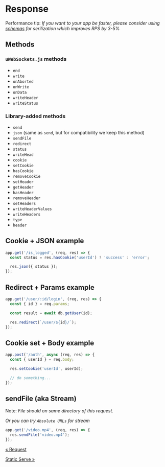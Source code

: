 # Response

Performance tip: _If you want to your app be faster, please consider using [schemas](./schema.md) for serilization which improves RPS by 3-5%_

## Methods

### `uWebSockets.js` methods

- `end`
- `write`
- `onAborted`
- `onWrite`
- `onData`
- `writeHeader`
- `writeStatus`

### Library-added methods

- `send`
- `json` (same as `send`, but for compatibility we keep this method)
- `sendFile`
- `redirect`
- `status`
- `writeHead`
- `cookie`
- `setCookie`
- `hasCookie`
- `removeCookie`
- `setHeader`
- `getHeader`
- `hasHeader`
- `removeHeader`
- `setHeaders`
- `writeHeaderValues`
- `writeHeaders`
- `type`
- `header`

## Cookie + JSON example

```js
app.get('/is_logged', (req, res) => {
  const status = res.hasCookie('userId') ? 'success' : 'error';

  res.json({ status });
});
```

## Redirect + Params example

```js
app.get('/user/:id/login', (req, res) => {
  const { id } = req.params;

  const result = await db.getUser(id);

  res.redirect(`/user/${id}/`);
});
```

## Cookie set + Body example

```js
app.post('/auth', async (req, res) => {
  const { userId } = req.body;

  res.setCookie('userId', userId);

  // do something...
});
```

## sendFile (aka Stream)

Note: _File should on same directory of this request._

_Or you can try `Absolute URLs` for stream_

```js
app.get('/video.mp4', (req, res) => {
  res.sendFile('video.mp4');
});
```

[&laquo; Request](./request.md)

[Static Serve &raquo;](./static-serve.md)
